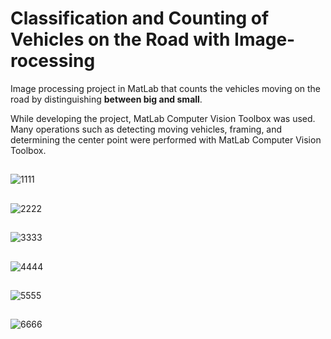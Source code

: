 # Classification and Counting of Vehicles on the Road with Image- rocessing
Image processing project in MatLab that counts the vehicles moving on the road by distinguishing **between big and small**.

While developing the project, MatLab Computer Vision Toolbox was used. Many operations such as detecting moving vehicles, framing, and determining the center point were performed with MatLab Computer Vision Toolbox.

## 

![1111](https://user-images.githubusercontent.com/29388602/220310651-857b763f-6bfe-4dcb-9871-a1de786bfaa3.gif)


## 

![2222](https://user-images.githubusercontent.com/29388602/220310672-a706eb8a-d5c3-476d-917b-a6eeea3a0be7.gif)


## 

![3333](https://user-images.githubusercontent.com/29388602/220310688-ad7e6d5e-417c-43cc-a138-b373eebc4f17.gif)


## 

![4444](https://user-images.githubusercontent.com/29388602/220310696-321fc9b5-4236-4b89-b070-894c0e73d4cd.gif)


## 

![5555](https://user-images.githubusercontent.com/29388602/220310711-2fe4213f-9f01-426a-8219-8a456b8e2287.gif)


## 

![6666](https://user-images.githubusercontent.com/29388602/220310728-2639300a-a87c-4e69-85bb-0ff2f9ac911a.gif)


